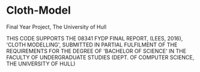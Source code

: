 # Cloth-Model
Final Year Project, The University of Hull

THIS CODE SUPPORTS THE 08341 FYDP FINAL REPORT, (LEES, 2016), 'CLOTH MODELLING', SUBMITTED IN PARTIAL FULFILMENT OF THE REQUIREMENTS FOR THE DEGREE OF 'BACHELOR OF SCIENCE' IN THE FACULTY OF UNDERGRADUATE STUDIES (DEPT. OF COMPUTER SCIENCE, THE UNIVERSITY OF HULL)

